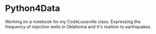 # Python4Data

Working on a notebook for my CodeLouisville class. Expressing the frequency of injection wells in Oklahoma 
and it's realtion to earthquakes.
